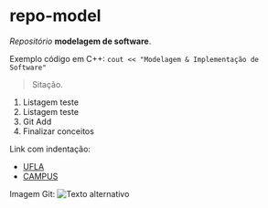 # repo-model
*Repositório* **modelagem de software**.

Exemplo código em C++:
`cout << "Modelagem & Implementação de Software"`

> Sitação.
1. Listagem teste
2. Listagem teste
3. Git Add
4. Finalizar conceitos

Link com indentação: 
* [UFLA](www.ufla.br)
* [CAMPUS](www.campusvirtual.ufla.br)

Imagem Git:
![Texto alternativo](https://encrypted-tbn0.gstatic.com/images?q=tbn:ANd9GcSe-cdPB7fpvhzDdUq-xvIBuK9rgBv6rPOYhqZGhZI&s)
